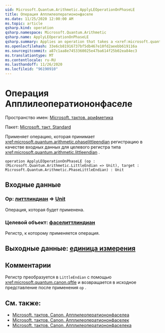 ```yaml
---
uid: Microsoft.Quantum.Arithmetic.ApplyLEOperationOnPhaseLE
title: Операция Апплилеоператиононфаселе
ms.date: 11/25/2020 12:00:00 AM
ms.topic: article
qsharp.kind: operation
qsharp.namespace: Microsoft.Quantum.Arithmetic
qsharp.name: ApplyLEOperationOnPhaseLE
qsharp.summary: Applies an operation that takes a <xref:microsoft.quantum.arithmetic.phaselittleendian> register as input on a target register of type <xref:microsoft.quantum.arithmetic.littleendian>.
ms.openlocfilehash: 33e6cb81916737bf5db467e10fd2aeebb619116a
ms.sourcegitcommit: a87c1aa8e7453360025e47ba614f25b02ea84ec3
ms.translationtype: MT
ms.contentlocale: ru-RU
ms.lasthandoff: 11/26/2020
ms.locfileid: "96190910"
---
```

# <a name="applyleoperationonphasele-operation"></a>Операция Апплилеоператиононфаселе

Пространство имен: [Microsoft. тактов. арифметика](xref:Microsoft.Quantum.Arithmetic)

Пакет: [Microsoft. такт. Standard](https://nuget.org/packages/Microsoft.Quantum.Standard)


Применяет операцию, которая принимает <xref:microsoft.quantum.arithmetic.phaselittleendian> регистрацию в качестве входных данных для целевого регистра типа <xref:microsoft.quantum.arithmetic.littleendian> .

```qsharp
operation ApplyLEOperationOnPhaseLE (op : (Microsoft.Quantum.Arithmetic.LittleEndian => Unit), target : Microsoft.Quantum.Arithmetic.PhaseLittleEndian) : Unit
```


## <a name="input"></a>Входные данные

### <a name="op--littleendian--unit"></a>Op: [литтлиндиан](xref:Microsoft.Quantum.Arithmetic.LittleEndian) => [Unit](xref:microsoft.quantum.lang-ref.unit) 

Операция, которая будет применена.


### <a name="target--phaselittleendian"></a>Целевой объект: [фаселиттлиндиан](xref:Microsoft.Quantum.Arithmetic.PhaseLittleEndian)

Регистр, к которому применяется операция.



## <a name="output--unit"></a>Выходные данные: [единица измерения](xref:microsoft.quantum.lang-ref.unit)



## <a name="remarks"></a>Комментарии

Регистр преобразуется в `LittleEndian` с помощью <xref:microsoft.quantum.canon.qftle> и возвращается в исходное представление после применения `op` .

## <a name="see-also"></a>См. также:

- [Microsoft. тактов. Canon. Апплилеоператиононфаселеа](xref:Microsoft.Quantum.Canon.ApplyLEOperationonPhaseLEA)
- [Microsoft. тактов. Canon. Апплилеоператиононфаселек](xref:Microsoft.Quantum.Canon.ApplyLEOperationonPhaseLEC)
- [Microsoft. тактов. Canon. Апплилеоператиононфаселека](xref:Microsoft.Quantum.Canon.ApplyLEOperationonPhaseLECA)